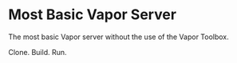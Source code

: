 # Most Basic Vapor Server

The most basic Vapor server without the use of the Vapor Toolbox. 

Clone. Build. Run. 
